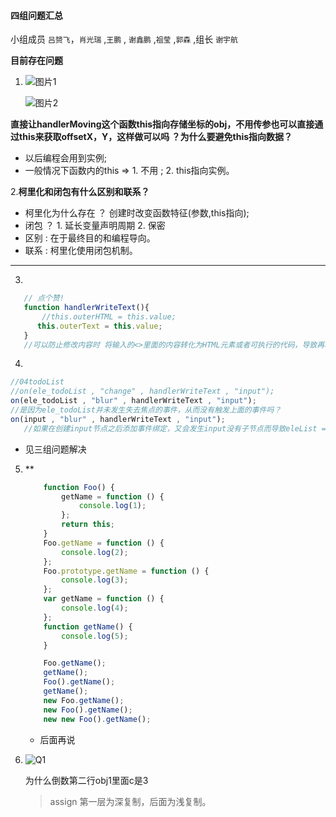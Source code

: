 #### 四组问题汇总 

小组成员 `吕赟飞`，`肖光瑞` ,`王鹏` , `谢鑫鹏` ,`祖莹` ,`郭森` ,组长 `谢宇航`

**目前存在问题**



1. ![图片1](https://www.xyhthink.com/img/1.png)

   ![图片2](https://www.xyhthink.com/img/2.png)

**直接让handlerMoving这个函数this指向存储坐标的obj，不用传参也可以直接通过this来获取offsetX，Y，这样做可以吗 ？为什么要避免this指向数据？**

- 以后编程会用到实例;
- 一般情况下函数内的this => 1. 不用 ; 2. this指向实例。

2.**柯里化和闭包有什么区别和联系？**

- 柯里化为什么存在 ？ 创建时改变函数特征(参数,this指向);
- 闭包            ？ 1. 延长变量声明周期 2. 保密
- 区别 : 在于最终目的和编程导向。
- 联系 : 柯里化使用闭包机制。



************

3. 

```javascript
   // 点个赞! 
   function handlerWriteText(){
       //this.outerHTML = this.value;
      this.outerText = this.value;
   }
   //可以防止修改内容时 将输入的<>里面的内容转化为HTML元素或者可执行的代码，导致再次点击无法修改或者页面崩溃的BUG。
```

4. 

```javascript
//04todoList
//on(ele_todoList , "change" , handlerWriteText , "input");
on(ele_todoList , "blur" , handlerWriteText , "input");
//是因为ele_todoList并未发生失去焦点的事件，从而没有触发上面的事件吗？
on(input , "blur" , handlerWriteText , "input");
   //如果在创建input节点之后添加事件绑定，又会发生input没有子节点而导致eleList = this.querySelectorAll(selector);为空的现象从而无法触发handlerClick函数，所以如果只使用blur，就要修改事件委托函数或者直接对input写addEventListener函数，哪种比较可取？

```

* 见三组问题解决

5. **

   ```javascript
       function Foo() {
           getName = function () {
               console.log(1);
           };
           return this;
       }
       Foo.getName = function () {
           console.log(2);
       };
       Foo.prototype.getName = function () {
           console.log(3);
       };
       var getName = function () {
           console.log(4);
       };
       function getName() {
           console.log(5);
       }
   
       Foo.getName();                      
       getName();                          
       Foo().getName();                    
       getName();                          
       new Foo.getName();                  
       new Foo().getName();                
       new new Foo().getName();    
   ```

   - 后面再说

6. ![Q1](https://www.xyhthink.com/img/0628.png)

   为什么倒数第二行obj1里面c是3

   > assign 第一层为深复制，后面为浅复制。